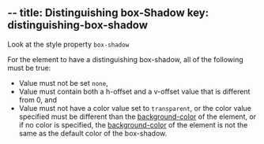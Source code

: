 --
title: Distinguishing box-Shadow 
key: distinguishing-box-shadow
--

Look at the style property `box-shadow`

For the element to have a distinguishing box-shadow, all of the following must be true:
- Value must not be set `none`,
- Value must contain both a h-offset and a v-offset value that is different from 0, and
- Value must not have a color value set to `transparent`, or the color value specified must be different than the [background-color]() of the element, or if no color is specified, the [background-color]() of  the element is not the same as the default color of the box-shadow.
